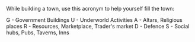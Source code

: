 While building a town, use this acronym to help yourself fill the town:

G - Government Buildings
U - Underworld Activities
A - Altars, Religious places
R - Resources, Marketplace, Trader's market
D - Defence
S - Social hubs, Pubs, Taverns, Inns